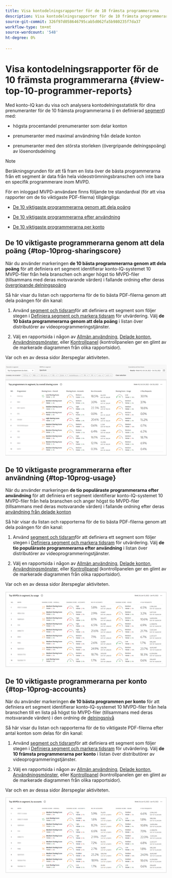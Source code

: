 ```yaml
---
title: Visa kontodelningsrapporter för de 10 främsta programmerarna
description: Visa kontodelningsrapporter för de 10 främsta programmerarna
source-git-commit: 326f97d058646795cab5d062fa5b980235f7da37
workflow-type: tm+mt
source-wordcount: '548'
ht-degree: 0%

---
```


# Visa kontodelningsrapporter för de 10 främsta programmerarna {#view-top-10-programmer-reports}

Med konto-IQ kan du visa och analysera kontodelningsstatistik för dina prenumeranter för de 10 främsta programmerarna (i en definierad [segment](/help/AccountIQ/product-concepts.md#segmet-def)) med:

* högsta procentandel prenumeranter som delar konton

* prenumeranter med maximal användning från delade konton

* prenumeranter med den största storleken (övergripande delningspoäng) av lösenordsdelning

>[!NOTE]
>
>Beräkningsgrunden för att få fram en lista över de bästa programmerarna från ett segment är data från hela videoströmningsbranschen och inte bara en specifik programmerare inom MVPD.

<!--
>[!NOTE]
>
>Only the MVPDs that have a minimum of 50,000 active subscriber accounts are considered to obtain these reports.
-->

För en inloggad MVPD-användare finns följande tre standardval (för att visa rapporter om de tio viktigaste PDF-filerna) tillgängliga:

* [De 10 viktigaste programmerarna genom att dela poäng](#top-10prog-sharingscore)

* [De 10 viktigaste programmerarna efter användning](#top-10prog-usage)

* [De 10 viktigaste programmerarna per konto](#top-10prog-accounts)

## De 10 viktigaste programmerarna genom att dela poäng {#top-10prog-sharingscore}

När du använder markeringen **de 10 bästa programmerarna genom att dela poäng** för att definiera ert segment identifierar konto-IQ-systemet 10 MVPD-filer från hela branschen och anger högst tio MVPD-filer (tillsammans med deras motsvarande värden) i fallande ordning efter deras [övergripande delningspoäng](/help/AccountIQ/product-concepts.md#overall-sharing-score)

Så här visar du listan och rapporterna för de tio bästa PDF-filerna genom att dela poängen för din kanal:

1. Använd [segment och tidsram](/help/AccountIQ/segments-timeframe.md)för att definiera ett segment som följer stegen i [Definiera segment och markera tidsram](/help/AccountIQ/howto-select-segment-timeframe.md) för utvärdering. Välj **de 10 bästa programmerarna genom att dela poäng** i listan över distributörer av videoprogrammeringstjänster.

1. Välj en rapportsida i någon av [Allmän användning](/help/AccountIQ/general-usage-reports.md), [Delade konton](/help/AccountIQ/shared-acc-reports.md), [Användningsmönster](/help/AccountIQ/usage-patterns.md), eller [Kontrollpanel](/help/AccountIQ/dashboard.md) (kontrollpanelen ger en glimt av de markerade diagrammen från olika rapportsidor).

Var och en av dessa sidor återspeglar aktiviteten.

![](assets/top-ten-prog-overallscore.png)

## De 10 viktigaste programmerarna efter användning {#top-10prog-usage}

När du använder markeringen **de tio populäraste programmerarna efter användning** för att definiera ert segment identifierar konto-IQ-systemet 10 MVPD-filer från hela branschen och anger högst tio MVPD-filer (tillsammans med deras motsvarande värden) i fallande ordning efter deras [användning från delade konton](/help/AccountIQ/product-concepts.md)

Så här visar du listan och rapporterna för de tio bästa PDF-filerna genom att dela poängen för din kanal:

1. Använd [segment och tidsram](/help/AccountIQ/segments-timeframe.md)för att definiera ett segment som följer stegen i [Definiera segment och markera tidsram](/help/AccountIQ/howto-select-segment-timeframe.md) för utvärdering. Välj **de tio populäraste programmerarna efter användning** i listan över distributörer av videoprogrammeringstjänster.

1. Välj en rapportsida i någon av [Allmän användning](/help/AccountIQ/general-usage-reports.md), [Delade konton](/help/AccountIQ/shared-acc-reports.md), [Användningsmönster](/help/AccountIQ/usage-patterns.md), eller [Kontrollpanel](/help/AccountIQ/dashboard.md) (kontrollpanelen ger en glimt av de markerade diagrammen från olika rapportsidor).

Var och en av dessa sidor återspeglar aktiviteten.

![](assets/top-ten-mvpds-usage.png)

## De 10 viktigaste programmerarna per konto {#top-10prog-accounts}

När du använder markeringen **de 10 bästa programmen per konto** för att definiera ert segment identifierar konto-IQ-systemet 10 MVPD-filer från hela branschen till en lista på högst tio MVPD-filer (tillsammans med deras motsvarande värden) i den ordning de [delningsnivå](/help/AccountIQ/product-concepts.md)

Så här visar du listan och rapporterna för de tio viktigaste PDF-filerna efter antal konton som delas för din kanal:

1. Använd [segment och tidsram](/help/AccountIQ/segments-timeframe.md)för att definiera ett segment som följer stegen i [Definiera segment och markera tidsram](/help/AccountIQ/howto-select-segment-timeframe.md) för utvärdering. Välj **de 10 främsta programmerarna per konto** i listan över distributörer av videoprogrammeringstjänster.

1. Välj en rapportsida i någon av [Allmän användning](/help/AccountIQ/general-usage-reports.md), [Delade konton](/help/AccountIQ/shared-acc-reports.md), [Användningsmönster](/help/AccountIQ/usage-patterns.md), eller [Kontrollpanel](/help/AccountIQ/dashboard.md) (kontrollpanelen ger en glimt av de markerade diagrammen från olika rapportsidor).

Var och en av dessa sidor återspeglar aktiviteten.

![](assets/top-ten-mvpds-accounts.png)
